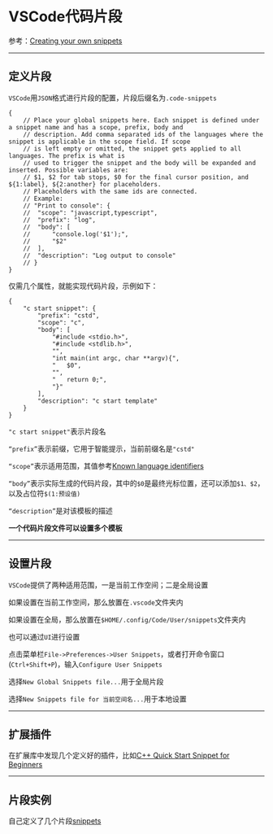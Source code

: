 # VSCode代码片段

参考：[Creating your own snippets](https://code.visualstudio.com/docs/editor/userdefinedsnippets)

---

## 定义片段

`VSCode`用`JSON`格式进行片段的配置，片段后缀名为`.code-snippets`

    {
        // Place your global snippets here. Each snippet is defined under a snippet name and has a scope, prefix, body and 
        // description. Add comma separated ids of the languages where the snippet is applicable in the scope field. If scope 
        // is left empty or omitted, the snippet gets applied to all languages. The prefix is what is 
        // used to trigger the snippet and the body will be expanded and inserted. Possible variables are: 
        // $1, $2 for tab stops, $0 for the final cursor position, and ${1:label}, ${2:another} for placeholders. 
        // Placeholders with the same ids are connected.
        // Example:
        // "Print to console": {
        // 	"scope": "javascript,typescript",
        // 	"prefix": "log",
        // 	"body": [
        // 		"console.log('$1');",
        // 		"$2"
        // 	],
        // 	"description": "Log output to console"
        // }
    }

仅需几个属性，就能实现代码片段，示例如下：

    {
        "c start snippet": {
            "prefix": "cstd",
            "scope": "c",
            "body": [
                "#include <stdio.h>",
                "#include <stdlib.h>",
                "",
                "int main(int argc, char **argv){",
                "	$0",
                "",
                "	return 0;",
                "}"
            ],
            "description": "c start template"
        }
    }

`"c start snippet"`表示片段名

`“prefix”`表示前缀，它用于智能提示，当前前缀名是`"cstd"`

`“scope”`表示适用范围，其值参考[Known language identifiers](https://code.visualstudio.com/docs/languages/identifiers)

`“body”`表示实际生成的代码片段，其中的`$0`是最终光标位置，还可以添加`$1、$2`，以及占位符`$(1:预设值)`

`“description”`是对该模板的描述

**一个代码片段文件可以设置多个模板**

---

## 设置片段

`VSCode`提供了两种适用范围，一是当前工作空间；二是全局设置

如果设置在当前工作空间，那么放置在`.vscode`文件夹内

如果设置在全局，那么放置在`$HOME/.config/Code/User/snippets`文件夹内

也可以通过`UI`进行设置

点击菜单栏`File->Preferences->User Snippets`，或者打开命令窗口(`Ctrl+Shift+P`)，输入`Configure User Snippets`

选择`New Global Snippets file...`用于全局片段

选择`New Snippets file for 当前空间名...`用于本地设置

---

## 扩展插件

在扩展库中发现几个定义好的插件，比如[C++ Quick Start Snippet for Beginners](https://marketplace.visualstudio.com/items?itemName=yyxhx.cpp-quick-start-snippet-for-beginners)

---

## 片段实例

自己定义了几个片段[snippets]()




